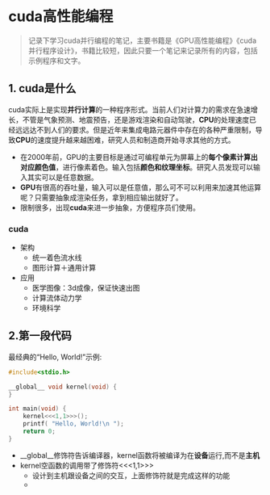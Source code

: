 # cuda高性能编程

> 记录下学习cuda并行编程的笔记，主要书籍是《GPU高性能编程》《cuda并行程序设计》，书籍比较短，因此只要一个笔记来记录所有的内容，包括示例程序和文字。

## 1. cuda是什么

   cuda实际上是实现**并行计算**的一种程序形式。当前人们对计算力的需求在急速增长，不管是气象预测、地震预告，还是游戏渲染和自动驾驶，**CPU**的处理速度已经远远达不到人们的要求。但是近年来集成电路元器件中存在的各种严重限制，导致**CPU**的速度提升越来越困难，研究人员和制造商开始寻求其他的方式。

- 在2000年前，GPU的主要目标是通过可编程单元为屏幕上的**每个像素计算出对应颜色值**，进行像素着色。输入包括**颜色和纹理坐标**。研究人员发现可以输入其实可以是任意数据。
- **GPU**有很高的吞吐量，输入可以是任意值，那么可不可以利用来加速其他运算呢？只需要抽象成渲染任务，拿到相应输出就好了。
- 限制很多，出现**cuda**来进一步抽象，方便程序员们使用。

### cuda

- 架构
  - 统一着色流水线
  - 图形计算＋通用计算
- 应用
  - 医学图像：3d成像，保证快速出图
  - 计算流体动力学
  - 环境科学

## 2.第一段代码

最经典的“Hello, World!”示例:

```cpp
#include<stdio.h>

__global__ void kernel(void) {
}

int main(void) {
    kernel<<<1,1>>>();
    printf( "Hello, World!\n ");
    return 0;
}
```

- \__global__修饰符告诉编译器，kernel函数将被编译为在**设备**运行,而不是**主机**
- kernel空函数的调用带了修饰符<<<1,1>>>
  - 设计到主机跟设备之间的交互，上面修饰符就是完成这样的功能
  - 

